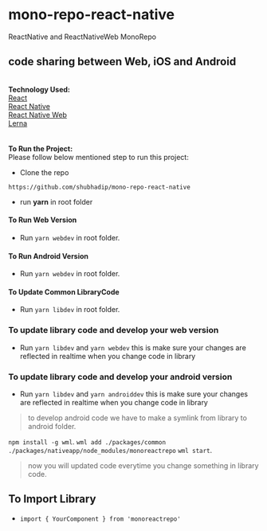 # mono-repo-react-native
ReactNative and ReactNativeWeb MonoRepo
## code sharing between Web, iOS and Android
\
**Technology Used:**\
[React](https://reactjs.org/)\
[React Native](https://facebook.github.io/react-native/)\
[React Native Web](https://github.com/necolas/react-native-web)\
[Lerna](https://github.com/lerna/lerna)\
\
\
**To Run the Project:**\
Please follow below mentioned step to run this project:

- Clone the repo
```shell##
https://github.com/shubhadip/mono-repo-react-native
```
- run **yarn** in root folder

#### To Run Web Version
- Run `yarn webdev` in root folder.

#### To Run Android Version
- Run `yarn webdev` in root folder.

#### To Update Common LibraryCode
- Run `yarn libdev` in root folder.

### To update library code and develop your web version
- Run `yarn libdev` and `yarn webdev` this is make sure your changes are reflected in realtime when you change code in library

### To update library code and develop your android version
- Run `yarn libdev` and `yarn androiddev` this is make sure your changes are reflected in realtime when you change code in library

> to develop android code we have to make a symlink from library to android folder.

`npm install -g wml`.
`wml add ./packages/common ./packages/nativeapp/node_modules/monoreactrepo`
`wml start`.

> now you will updated code everytime you change something in library code.

## To Import Library
- `import { YourComponent } from 'monoreactrepo'`
